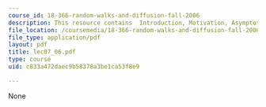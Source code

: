 ```yaml
---
course_id: 18-366-random-walks-and-diffusion-fall-2006
description: This resource contains  Introduction, Motivation, Asymptotic Analysis.
file_location: /coursemedia/18-366-random-walks-and-diffusion-fall-2006/c833a472daec9b58378a3be1ca53f8e9_lec07_06.pdf
file_type: application/pdf
layout: pdf
title: lec07_06.pdf
type: course
uid: c833a472daec9b58378a3be1ca53f8e9

---
```

None